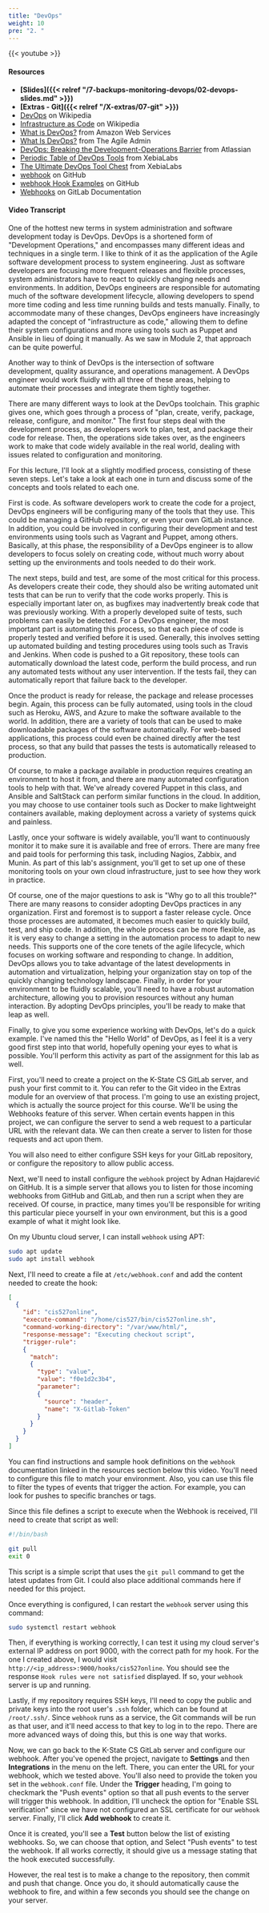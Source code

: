 ```yaml
---
title: "DevOps"
weight: 10
pre: "2. "
---
```


{{< youtube  >}}

#### Resources

* **[Slides]({{< relref "/7-backups-monitoring-devops/02-devops-slides.md" >}})**
* **[Extras - Git]({{< relref "/X-extras/07-git" >}})**
* [DevOps](https://en.wikipedia.org/wiki/DevOps) on Wikipedia
* [Infrastructure as Code](https://en.wikipedia.org/wiki/Infrastructure_as_Code) on Wikipedia
* [What is DevOps?](https://aws.amazon.com/devops/what-is-devops/) from Amazon Web Services
* [What Is DevOps?](https://theagileadmin.com/what-is-devops/) from The Agile Admin
* [DevOps: Breaking the Development-Operations Barrier](https://www.atlassian.com/devops) from Atlassian
* [Periodic Table of DevOps Tools](https://xebialabs.com/periodic-table-of-devops-tools/) from XebiaLabs
* [The Ultimate DevOps Tool Chest](https://xebialabs.com/the-ultimate-devops-tool-chest/) from XebiaLabs
* [webhook](https://github.com/adnanh/webhook) on GitHub
* [webhook Hook Examples](https://github.com/adnanh/webhook/blob/master/docs/Hook-Examples.md) on GitHub
* [Webhooks](https://docs.gitlab.com/ee/user/project/integrations/webhooks.html) on GitLab Documentation

#### Video Transcript

One of the hottest new terms in system administration and software development today is DevOps. DevOps is a shortened form of "Development Operations," and encompasses many different ideas and techniques in a single term. I like to think of it as the application of the Agile software development process to system engineering. Just as software developers are focusing more frequent releases and flexible processes, system administrators have to react to quickly changing needs and environments. In addition, DevOps engineers are responsible for automating much of the software development lifecycle, allowing developers to spend more time coding and less time running builds and tests manually. Finally, to accommodate many of these changes, DevOps engineers have increasingly adapted the concept of "infrastructure as code," allowing them to define their system configurations and more using tools such as Puppet and Ansible in lieu of doing it manually. As we saw in Module 2, that approach can be quite powerful.

Another way to think of DevOps is the intersection of software development, quality assurance, and operations management. A DevOps engineer would work fluidly with all three of these areas, helping to automate their processes and integrate them tightly together.

There are many different ways to look at the DevOps toolchain. This graphic gives one, which goes through a process of "plan, create, verify, package, release, configure, and monitor." The first four steps deal with the development process, as developers work to plan, test, and package their code for release. Then, the operations side takes over, as the engineers work to make that code widely available in the real world, dealing with issues related to configuration and monitoring.

For this lecture, I'll look at a slightly modified process, consisting of these seven steps. Let's take a look at each one in turn and discuss some of the concepts and tools related to each one.

First is code. As software developers work to create the code for a project, DevOps engineers will be configuring many of the tools that they use. This could be managing a GitHub repository, or even your own GitLab instance. In addition, you could be involved in configuring their development and test environments using tools such as Vagrant and Puppet, among others. Basically, at this phase, the responsibility of a DevOps engineer is to allow developers to focus solely on creating code, without much worry about setting up the environments and tools needed to do their work.

The next steps, build and test, are some of the most critical for this process. As developers create their code, they should also be writing automated unit tests that can be run to verify that the code works properly. This is especially important later on, as bugfixes may inadvertently break code that was previously working. With a properly developed suite of tests, such problems can easily be detected. For a DevOps engineer, the most important part is automating this process, so that each piece of code is properly tested and verified before it is used. Generally, this involves setting up automated building and testing procedures using tools such as Travis and Jenkins. When code is pushed to a Git repository, these tools can automatically download the latest code, perform the build process, and run any automated tests without any user intervention. If the tests fail, they can automatically report that failure back to the developer.

Once the product is ready for release, the package and release processes begin. Again, this process can be fully automated, using tools in the cloud such as Heroku, AWS, and Azure to make the software available to the world. In addition, there are a variety of tools that can be used to make downloadable packages of the software automatically. For web-based applications, this process could even be chained directly after the test process, so that any build that passes the tests is automatically released to production.

Of course, to make a package available in production requires creating an environment to host it from, and there are many automated configuration tools to help with that. We've already covered Puppet in this class, and Ansible and SaltStack can perform similar functions in the cloud. In addition, you may choose to use container tools such as Docker to make lightweight containers available, making deployment across a variety of systems quick and painless.

Lastly, once your software is widely available, you'll want to continuously monitor it to make sure it is available and free of errors. There are many free and paid tools for performing this task, including Nagios, Zabbix, and Munin. As part of this lab's assignment, you'll get to set up one of these monitoring tools on your own cloud infrastructure, just to see how they work in practice.

Of course, one of the major questions to ask is "Why go to all this trouble?" There are many reasons to consider adopting DevOps practices in any organization. First and foremost is to support a faster release cycle. Once those processes are automated, it becomes much easier to quickly build, test, and ship code. In addition, the whole process can be more flexible, as it is very easy to change a setting in the automation process to adapt to new needs. This supports one of the core tenets of the agile lifecycle, which focuses on working software and responding to change. In addition, DevOps allows you to take advantage of the latest developments in automation and virtualization, helping your organization stay on top of the quickly changing technology landscape. Finally, in order for your environment to be fluidly scalable, you'll need to have a robust automation architecture, allowing you to provision resources without any human interaction. By adopting DevOps principles, you'll be ready to make that leap as well.

Finally, to give you some experience working with DevOps, let's do a quick example. I've named this the "Hello World" of DevOps, as I feel it is a very good first step into that world, hopefully opening your eyes to what is possible. You'll perform this activity as part of the assignment for this lab as well.

First, you'll need to create a project on the K-State CS GitLab server, and push your first commit to it. You can refer to the Git video in the Extras module for an overview of that process. I'm going to use an existing project, which is actually the source project for this course. We'll be using the Webhooks feature of this server. When certain events happen in this project, we can configure the server to send a web request to a particular URL with the relevant data. We can then create a server to listen for those requests and act upon them.

You will also need to either configure SSH keys for your GitLab repository, or configure the repository to allow public access.

Next, we'll need to install configure the `webhook` project by Adnan Hajdarević on GitHub. It is a simple server that allows you to listen for those incoming webhooks from GitHub and GitLab, and then run a script when they are received. Of course, in practice, many times you'll be responsible for writing this particular piece yourself in your own environment, but this is a good example of what it might look like.

On my Ubuntu cloud server, I can install `webhook` using APT:

```bash
sudo apt update
sudo apt install webhook
```

Next, I'll need to create a file at `/etc/webhook.conf` and add the content needed to create the hook:

```json
[
  {
    "id": "cis527online",
    "execute-command": "/home/cis527/bin/cis527online.sh",
    "command-working-directory": "/var/www/html/",
    "response-message": "Executing checkout script",
    "trigger-rule":
    {
      "match":
      {
        "type": "value",
        "value": "f0e1d2c3b4",
        "parameter":
        {
          "source": "header",
          "name": "X-Gitlab-Token"
        }
      }
    }
  }
]
```

You can find instructions and sample hook definitions on the `webhook` documentation linked in the resources section below this video. You'll need to configure this file to match your environment. Also, you can use this file to filter the types of events that trigger the action. For example, you can look for pushes to specific branches or tags.

Since this file defines a script to execute when the Webhook is received, I'll need to create that script as well:

```bash
#!/bin/bash

git pull
exit 0
```

This script is a simple script that uses the `git pull` command to get the latest updates from Git. I could also place additional commands here if needed for this project.

Once everything is configured, I can restart the `webhook` server using this command:

```bash
sudo systemctl restart webhook
```

Then, if everything is working correctly, I can test it using my cloud server's external IP address on port 9000, with the correct path for my hook. For the one I created above, I would visit `http://<ip_address>:9000/hooks/cis527online`. You should see the response `Hook rules were not satisfied` displayed. If so, your `webhook` server is up and running.

Lastly, if my repository requires SSH keys, I'll need to copy the public and private keys into the root user's `.ssh` folder, which can be found at `/root/.ssh/`. Since `webhook` runs as a service, the Git commands will be run as that user, and it'll need access to that key to log in to the repo. There are more advanced ways of doing this, but this is one way that works.

Now, we can go back to the K-State CS GitLab server and configure our webhook. After you've opened the project, navigate to **Settings** and then **Integrations** in the menu on the left. There, you can enter the URL for your webhook, which we tested above. You'll also need to provide the token you set in the `webhook.conf` file. Under the **Trigger** heading, I'm going to checkmark the "Push events" option so that all push events to the server will trigger this webhook. In addition, I'll uncheck the option for "Enable SSL verification" since we have not configured an SSL certificate for our `webhook` server. Finally, I'll click **Add webhook** to create it.

Once it is created, you'll see a **Test** button below the list of existing webhooks. So, we can choose that option, and Select "Push events" to test the webhook. If all works correctly, it should give us a message stating that the hook executed successfully.

However, the real test is to make a change to the repository, then commit and push that change. Once you do, it should automatically cause the webhook to fire, and within a few seconds you should see the change on your server.

